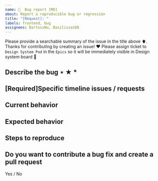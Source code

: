 ```yaml
---
name: 🐛  Bug report [MD]
about: Report a reproducible bug or regression
title: "[Request]: "
labels: frontend, bug
assignees: BartoszWu, Basilissa108
---
```


Please provide a searchable summary of the issue in the title above ⬆️.
Thanks for contributing by creating an issue! ❤️
Please assign ticket to `Design System Pod` in the `Epics` so it will be immediately visible in Design system board 🙏

## Describe the bug ⋆ ★ *
<!-- Provide a clear and concise description of the challenge you are running into. -->

 ## [Required]Specific timeline issues / requests
<!-- 
        Is it blocking you? When will you need it approximately? 
         If possible, please include links to the related product issues here. 
 -->
 
## Current behavior
<!-- Describe what happens instead of the expected behavior.  -->

## Expected behavior
<!-- Describe what should happen.  -->

## Steps to reproduce
<!-- 
        Detailed list of steps that lead to actual result. 
        If possible please provide https://design-system.adverity.net/playroom link 
        or put snippet of code that we can reproduce issue.
 -->

##  Do you want to contribute a bug fix and create a pull request
Yes / No 